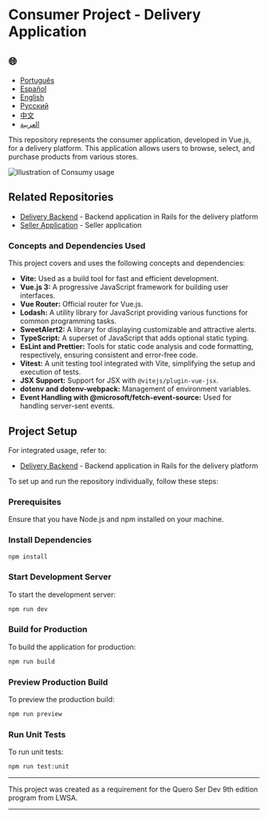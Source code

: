 # Consumer Project - Delivery Application

<h2>🌐</h2>
<ul>
  <li><a href="https://github.com/SamuelRocha91/consumy" target="_blank">Português</a></li>
  <li><a href="https://github.com/SamuelRocha91/consumy/blob/main/README_es.md" target="_blank">Español</a></li>
  <li><a href="https://github.com/SamuelRocha91/consumy/blob/main/README_en.md" target="_blank">English</a></li>
  <li><a href="https://github.com/SamuelRocha91/consumy/blob/main/README_ru.md" target="_blank">Русский</a></li>
  <li><a href="https://github.com/SamuelRocha91/consumy/blob/main/README_ch.md" target="_blank">中文</a></li>
  <li><a href="https://github.com/SamuelRocha91/consumy/blob/main/README_ar.md" target="_blank">العربية</a></li>
</ul>

This repository represents the consumer application, developed in Vue.js, for a delivery platform. This application allows users to browse, select, and purchase products from various stores.

![Illustration of Consumy usage](./assets/consumy.gif)

## Related Repositories

- [Delivery Backend](https://github.com/SamuelRocha91/delivery_back) - Backend application in Rails for the delivery platform
- [Seller Application](https://github.com/SamuelRocha91/seller_application) - Seller application

### Concepts and Dependencies Used

This project covers and uses the following concepts and dependencies:

- **Vite:** Used as a build tool for fast and efficient development.
- **Vue.js 3:** A progressive JavaScript framework for building user interfaces.
- **Vue Router:** Official router for Vue.js.
- **Lodash:** A utility library for JavaScript providing various functions for common programming tasks.
- **SweetAlert2:** A library for displaying customizable and attractive alerts.
- **TypeScript:** A superset of JavaScript that adds optional static typing.
- **EsLint and Prettier:** Tools for static code analysis and code formatting, respectively, ensuring consistent and error-free code.
- **Vitest:** A unit testing tool integrated with Vite, simplifying the setup and execution of tests.
- **JSX Support:** Support for JSX with `@vitejs/plugin-vue-jsx`.
- **dotenv and dotenv-webpack:** Management of environment variables.
- **Event Handling with @microsoft/fetch-event-source:** Used for handling server-sent events.

## Project Setup

For integrated usage, refer to:

- [Delivery Backend](https://github.com/SamuelRocha91/delivery_back) - Backend application in Rails for the delivery platform

To set up and run the repository individually, follow these steps:

### Prerequisites

Ensure that you have Node.js and npm installed on your machine.

### Install Dependencies

```sh
npm install
```

### Start Development Server

To start the development server:

```sh
npm run dev
```

### Build for Production

To build the application for production:

```sh
npm run build
```

### Preview Production Build

To preview the production build:

```sh
npm run preview
```

### Run Unit Tests

To run unit tests:

```sh
npm run test:unit
```

---

This project was created as a requirement for the Quero Ser Dev 9th edition program from LWSA.

---